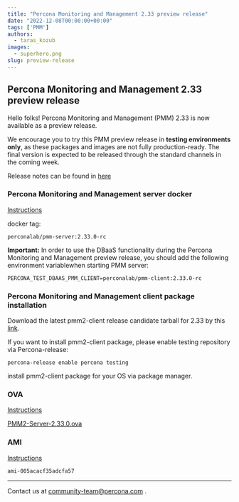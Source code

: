 ```yaml
---
title: "Percona Monitoring and Management 2.33 preview release"
date: "2022-12-08T00:00:00+00:00"
tags: ['PMM']
authors:
  - taras_kozub
images:
  - superhero.png
slug: preview-release
---
```


## Percona Monitoring and Management 2.33 preview release

Hello folks! Percona Monitoring and Management (PMM) 2.33 is now available as a preview release.

We encourage you to try this PMM preview release in **testing environments only**, as these packages and images are not fully production-ready. The final version is expected to be released through the standard channels in the coming week.

Release notes can be found in [here](https://pmm-2-33-0.onrender.com/release-notes/2.33.0.html)

### Percona Monitoring and Management server docker

[Instructions](https://docs.percona.com/percona-monitoring-and-management/setting-up/server/docker.html)

docker tag:

`perconalab/pmm-server:2.33.0-rc`

**Important:** In order to use the DBaaS functionality during the Percona Monitoring and Management preview release, you should add the following environment variablewhen starting PMM server:

`PERCONA_TEST_DBAAS_PMM_CLIENT=perconalab/pmm-client:2.33.0-rc`

### Percona Monitoring and Management client package installation

Download the latest pmm2-client release candidate tarball for 2.33 by this [link](https://s3.us-east-2.amazonaws.com/pmm-build-cache/PR-BUILDS/pmm2-client/pmm2-client-latest-4615.tar.gz).


If you want to install pmm2-client package, please enable testing repository via Percona-release: 


`
percona-release enable percona testing
`

install pmm2-client package for your OS via package manager.

### OVA

[Instructions](https://docs.percona.com/percona-monitoring-and-management/setting-up/server/virtual-appliance.html)

[PMM2-Server-2.33.0.ova](https://percona-vm.s3.amazonaws.com/PMM2-Server-2.33.0.ova)

### AMI

[Instructions](https://docs.percona.com/percona-monitoring-and-management/setting-up/server/aws.html)

`ami-005acacf35adcfa57`


---

Contact us at community-team@percona.com .